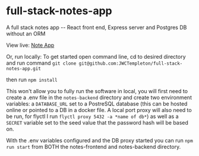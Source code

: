 # full-stack-notes-app

A full stack notes app -- React front end, Express server and Postgres DB without an ORM

View live: [Note App](https://fullstack-note-app.fly.dev/)

Or, run locally:
To get started open command line, cd to desired directory and run command `git clone git@github.com:JWCTempleton/full-stack-notes-app.git`

then run `npm install`

This won't allow you to fully run the software in local, you will first need to create a .env file in the `notes-backend` directory and create two environment variables: a `DATABASE_URL` set to a PostreSQL database (this can be hosted online or pointed to a DB in a docker file. A local port proxy will also need to be run, for flyctl I run `flyctl proxy 5432 -a *name of db*`) as well as a `SECRET` variable set to the seed value that the password hash will be based on.

With the .env variables configured and the DB proxy started you can run `npm run start` from BOTH the notes-frontend and notes-backend directory.
